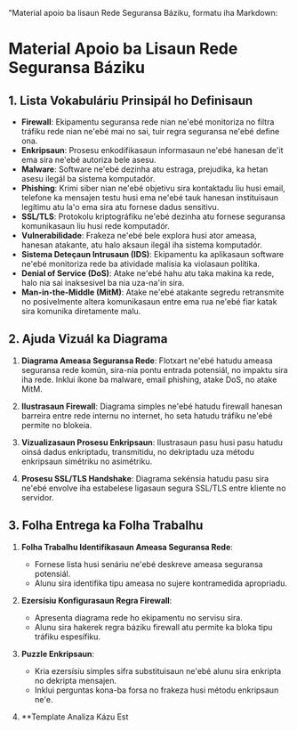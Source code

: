 "Material apoio ba lisaun Rede Seguransa Báziku, formatu iha Markdown:

# Material Apoio ba Lisaun Rede Seguransa Báziku

## 1. Lista Vokabuláriu Prinsipál ho Definisaun

- **Firewall**: Ekipamentu seguransa rede nian ne'ebé monitoriza no filtra tráfiku rede nian ne'ebé mai no sai, tuir regra seguransa ne'ebé define ona.
- **Enkripsaun**: Prosesu enkodifikasaun informasaun ne'ebé hanesan de'it ema sira ne'ebé autoriza bele asesu.
- **Malware**: Software ne'ebé dezinha atu estraga, prejudika, ka hetan asesu ilegál ba sistema komputadór.
- **Phishing**: Krimi siber nian ne'ebé objetivu sira kontaktadu liu husi email, telefone ka mensajen testu husi ema ne'ebé tauk hanesan instituisaun legítimu atu la'o ema sira atu fornese dadus sensitivu.
- **SSL/TLS**: Protokolu kriptográfiku ne'ebé dezinha atu fornese seguransa komunikasaun liu husi rede komputadór.
- **Vulnerabilidade**: Frakeza ne'ebé bele explora husi ator ameasa, hanesan atakante, atu halo aksaun ilegál iha sistema komputadór.
- **Sistema Deteçaun Intrusaun (IDS)**: Ekipamentu ka aplikasaun software ne'ebé monitoriza rede ba atividade malisia ka violasaun polítika.
- **Denial of Service (DoS)**: Atake ne'ebé hahu atu taka makina ka rede, halo nia sai inaksesivel ba nia uza-na'in sira.
- **Man-in-the-Middle (MitM)**: Atake ne'ebé atakante segredu retransmite no posivelmente altera komunikasaun entre ema rua ne'ebé fiar katak sira komunika diretamente malu.

## 2. Ajuda Vizuál ka Diagrama

1. **Diagrama Ameasa Seguransa Rede**: 
   Flotxart ne'ebé hatudu ameasa seguransa rede komún, sira-nia pontu entrada potensiál, no impaktu sira iha rede. Inklui íkone ba malware, email phishing, atake DoS, no atake MitM.

2. **Ilustrasaun Firewall**: 
   Diagrama simples ne'ebé hatudu firewall hanesan barreira entre rede internu no internet, ho seta hatudu tráfiku ne'ebé permite no blokeia.

3. **Vizualizasaun Prosesu Enkripsaun**: 
   Ilustrasaun pasu husi pasu hatudu oinsá dadus enkriptadu, transmitidu, no dekriptadu uza métodu enkripsaun simétriku no asimétriku.

4. **Prosesu SSL/TLS Handshake**: 
   Diagrama sekénsia hatudu pasu sira ne'ebé envolve iha estabelese ligasaun segura SSL/TLS entre kliente no servidor.

## 3. Folha Entrega ka Folha Trabalhu

1. **Folha Trabalhu Identifikasaun Ameasa Seguransa Rede**:
   - Fornese lista husi senáriu ne'ebé deskreve ameasa seguransa potensiál.
   - Alunu sira identifika tipu ameasa no sujere kontramedida apropriadu.

2. **Ezersísiu Konfigurasaun Regra Firewall**:
   - Apresenta diagrama rede ho ekipamentu no servisu sira.
   - Alunu sira hakerek regra báziku firewall atu permite ka bloka tipu tráfiku espesífiku.

3. **Puzzle Enkripsaun**:
   - Kria ezersísiu simples sifra substituisaun ne'ebé alunu sira enkripta no dekripta mensajen.
   - Inklui perguntas kona-ba forsa no frakeza husi métodu enkripsaun ne'e.

4. **Template Analiza Kázu Est